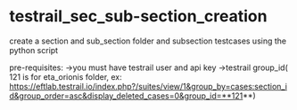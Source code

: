 # testrail_sec_sub-section_creation
create a section and sub_section folder and subsection testcases using the python script

pre-requisites:
->you must have testrail user and api key
->testrail group_id( 121 is for eta_orionis folder, ex: https://eftlab.testrail.io/index.php?/suites/view/1&group_by=cases:section_id&group_order=asc&display_deleted_cases=0&group_id=**121**)
